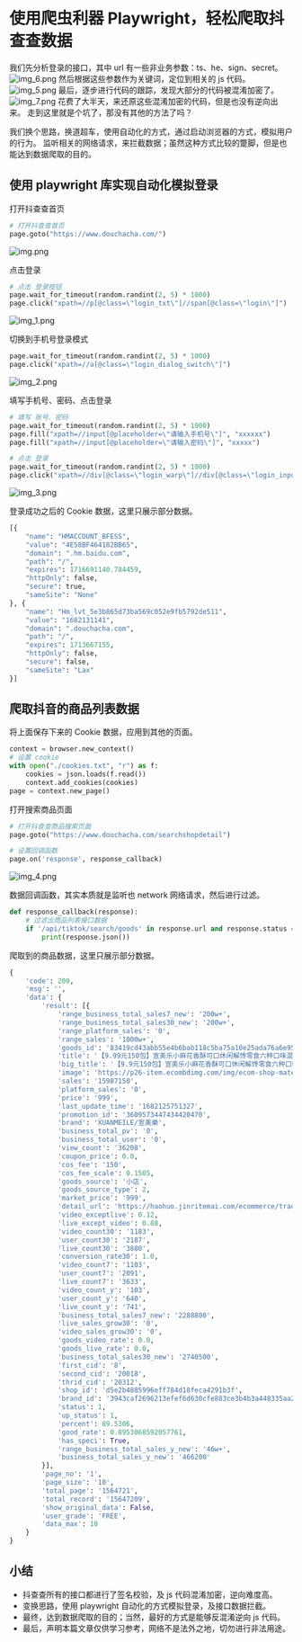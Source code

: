 # 使用爬虫利器 Playwright，轻松爬取抖查查数据

我们先分析登录的接口，其中 url 有一些非业务参数：ts、he、sign、secret。
![img_6.png](./images/img_6.png)
然后根据这些参数作为关键词，定位到相关的 js 代码。
![img_5.png](./images/img_5.png)
最后，逐步进行代码的跟踪，发现大部分的代码被混淆加密了。
![img_7.png](./images/img_7.png)
花费了大半天，来还原这些混淆加密的代码，但是也没有逆向出来。
走到这里就是个坑了，那没有其他的方法了吗？

我们换个思路，换道超车，使用自动化的方式，通过启动浏览器的方式，模拟用户的行为。
监听相关的网络请求，来拦截数据；虽然这种方式比较的蹩脚，但是也能达到数据爬取的目的。

## 使用 playwright 库实现自动化模拟登录

打开抖查查首页
```python
# 打开抖查查首页
page.goto("https://www.douchacha.com/")
```
![img.png](./images/img.png)

点击登录
```python
# 点击 登录按钮
page.wait_for_timeout(random.randint(2, 5) * 1000)
page.click("xpath=//p[@class=\"login_txt\"]//span[@class=\"login\"]")
```
![img_1.png](./images/img_1.png)

切换到手机号登录模式
```python
page.wait_for_timeout(random.randint(2, 5) * 1000)
page.click("xpath=//a[@class=\"login_dialog_switch\"]")
```
![img_2.png](./images/img_2.png)

填写手机号、密码、点击登录
```python
# 填写 账号、密码
page.wait_for_timeout(random.randint(2, 5) * 1000)
page.fill("xpath=//input[@placeholder=\"请输入手机号\"]", "xxxxxx")
page.fill("xpath=//input[@placeholder=\"请输入密码\"]", "xxxxx")

# 点击 登录
page.wait_for_timeout(random.randint(2, 5) * 1000)
page.click("xpath=//div[@class=\"login_warp\"]//div[@class=\"login_input_warp\"]//button//span[contains(text(), \"登录\")]")
```
![img_3.png](./images/img_3.png)

登录成功之后的 Cookie 数据，这里只展示部分数据。
```python
[{
	"name": "HMACCOUNT_BFESS",
	"value": "4E58BF464182BB65",
	"domain": ".hm.baidu.com",
	"path": "/",
	"expires": 1716691140.784459,
	"httpOnly": false,
	"secure": true,
	"sameSite": "None"
}, {
	"name": "Hm_lvt_5e3b865d73ba569c052e9fb5792de511",
	"value": "1682131141",
	"domain": ".douchacha.com",
	"path": "/",
	"expires": 1713667155,
	"httpOnly": false,
	"secure": false,
	"sameSite": "Lax"
}]
```

## 爬取抖音的商品列表数据

将上面保存下来的 Cookie 数据，应用到其他的页面。
```python
context = browser.new_context()
# 设置 cookie
with open("./cookies.txt", "r") as f:
    cookies = json.loads(f.read())
    context.add_cookies(cookies)
page = context.new_page()
```

打开搜索商品页面
```python
# 打开抖查查商品搜索页面
page.goto("https://www.douchacha.com/searchshopdetail")

# 设置回调函数
page.on('response', response_callback)
```
![img_4.png](./images/img_4.png)

数据回调函数，其实本质就是监听也 network 网络请求，然后进行过滤。
```python
def response_callback(response):
    # 过滤出商品列表接口数据
    if '/api/tiktok/search/goods' in response.url and response.status == 200:
        print(response.json())
```

爬取到的商品数据，这里只展示部分数据。
```python
{
	'code': 200,
	'msg': '',
	'data': {
		'result': [{
			'range_business_total_sales7_new': '200w+',
			'range_business_total_sales30_new': '200w+',
			'range_platform_sales': '0',
			'range_sales': '1000w+',
			'goods_id': '83419cd43abb55e4b6bab118c5ba75a10e25ada76a6e9530dabc307aab72869d',
			'title': '【9.99元150包】宣美乐小麻花香酥可口休闲解馋零食六种口味混合',
			'big_title': '【9.9元150包】宣美乐小麻花香酥可口休闲解馋零食六种口味混合装',
			'image': 'https://p26-item.ecombdimg.com/img/ecom-shop-material/v1_MIjPNXI_71166834225882893150966_fe71d81300602fd5d766f1b1ff74671c_sx_205628_www1022-1022~tplv-5mmsx3fupr-resize:1080:1080.jpeg',
			'sales': '15987150',
			'platform_sales': '0',
			'price': '999',
			'last_update_time': '1682125751327',
			'promotion_id': '3609573447434420470',
			'brand': 'XUANMEILE/宣美樂',
			'business_total_pv': '0',
			'business_total_user': '0',
			'view_count': '36208',
			'coupon_price': 0.0,
			'cos_fee': '150',
			'cos_fee_scale': 0.1505,
			'goods_source': '小店',
			'goods_source_type': 2,
			'market_price': '999',
			'detail_url': 'https://haohuo.jinritemai.com/ecommerce/trade/detail/index.html?id=3609573286356382944&origin_type=2002170010&origin_id=99514375927_3609573447434420470&alkey=1128_99514375927_0_3609573447434420470_011&sec_author_id=MS4wLjABAAAA2I9NdgAKZrz9e0tLm1csyDMNqLESPDm34TdYYqXe8-I&from_link=1&c_biz_combo=2&use_link_command=1&goods_detail=%7B%22title%22%3A%22%E3%80%909.99%E5%85%83150%E5%8C%85%E3%80%91%E5%AE%A3%E7%BE%8E%E4%B9%90%E5%B0%8F%E9%BA%BB%E8%8A%B1%E9%A6%99%E9%85%A5%E5%8F%AF%E5%8F%A3%E4%BC%91%E9%97%B2%E8%A7%A3%E9%A6%8B%E9%9B%B6%E9%A3%9F%E5%85%AD%E7%A7%8D%E5%8F%A3%E5%91%B3%E6%B7%B7%E5%90%88%22%2C%22sales%22%3A15987150%2C%22img%22%3A%7B%22uri%22%3A%22ecom-shop-material%2Fv1_MIjPNXI_71166834225882893150966_fe71d81300602fd5d766f1b1ff74671c_sx_205628_www1022-1022%22%2C%22url_list%22%3A%5B%22https%3A%2F%2Fp3-item.ecombdimg.com%2Fimg%2Fecom-shop-material%2Fv1_MIjPNXI_71166834225882893150966_fe71d81300602fd5d766f1b1ff74671c_sx_205628_www1022-1022~tplv-5mmsx3fupr-image.png%22%2C%22https%3A%2F%2Fp26-item.ecombdimg.com%2Fimg%2Fecom-shop-material%2Fv1_MIjPNXI_71166834225882893150966_fe71d81300602fd5d766f1b1ff74671c_sx_205628_www1022-1022~tplv-5mmsx3fupr-image.png%22%5D%2C%22width%22%3A100%2C%22height%22%3A100%7D%2C%22min_price%22%3A999%2C%22max_price%22%3A999%7D&detail_schema=sslocal%3A%2F%2Fec_goods_detail%3Fpromotion_id%3D3609573447434420470%26product_id%3D3609573286356382944%26item_id%3D0%26kol_id%3D99514375927%26enter_from%3Dcopy%26source_page%3Dcopy%26meta_params%3D%26request_additions%3D%257B%2522from_internal_feed%2522%253A%2522false%2522%252C%2522cps_track%2522%253A%2522%2522%252C%2522marketing_channel%2522%253A%2522%2522%257D&h5_origin_type=detail_share',
			'video_exceptlive': 0.12,
			'live_except_video': 0.88,
			'video_count30': '1183',
			'user_count30': '2187',
			'live_count30': '3880',
			'conversion_rate30': 1.0,
			'video_count7': '1103',
			'user_count7': '2091',
			'live_count7': '3633',
			'video_count_y': '103',
			'user_count_y': '640',
			'live_count_y': '741',
			'business_total_sales7_new': '2288800',
			'live_sales_grow30': '0',
			'video_sales_grow30': '0',
			'goods_video_rate': 0.0,
			'goods_live_rate': 0.0,
			'business_total_sales30_new': '2740500',
			'first_cid': '8',
			'second_cid': '20018',
			'thrid_cid': '20312',
			'shop_id': 'd5e2b4885996eff784d18feca4291b3f',
			'brand_id': '3943caf2696213efef6d630cfe883ce3b4b3a448335aa2b1a75b9ada4f557da2',
			'status': 1,
			'up_status': 1,
			'percent': 89.5306,
			'good_rate': 0.8953068592057761,
			'has_speci': True,
			'range_business_total_sales_y_new': '46w+',
			'business_total_sales_y_new': '466200'
		}],
		'page_no': '1',
		'page_size': '10',
		'total_page': '1564721',
		'total_record': '15647209',
		'show_original_data': False,
		'user_grade': 'FREE',
		'data_max': 10
	}
}
```

## 小结
- 抖查查所有的接口都进行了签名校验，及 js 代码混淆加密，逆向难度高。
- 变换思路，使用 playwright 自动化的方式模拟登录，及接口数据拦截。
- 最终，达到数据爬取的目的；当然，最好的方式是能够反混淆逆向 js 代码。
- 最后，声明本篇文章仅供学习参考，网络不是法外之地，切勿进行非法用途。
